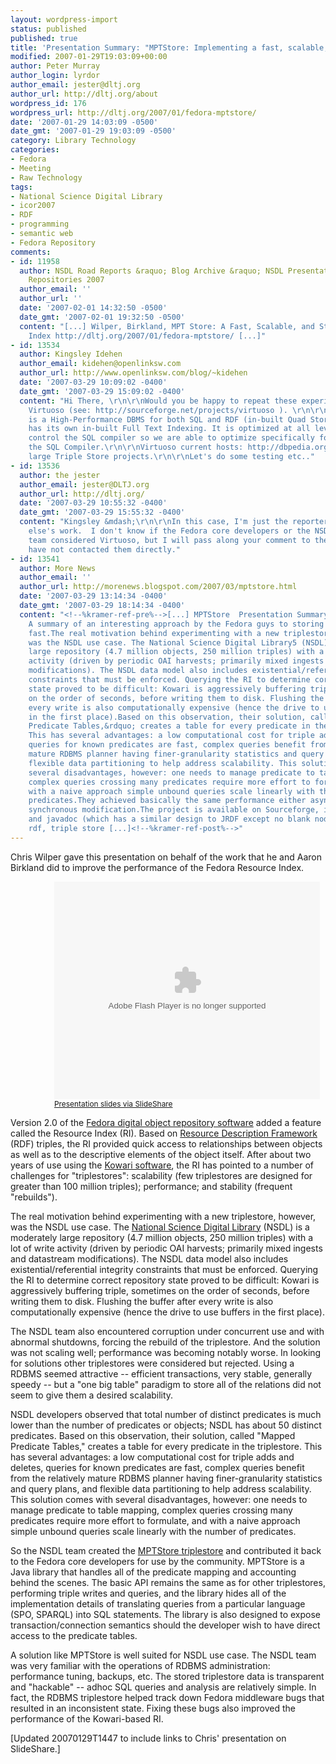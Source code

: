 ```yaml
---
layout: wordpress-import
status: published
published: true
title: 'Presentation Summary: "MPTStore: Implementing a fast, scalable, and stable RDBMS-backed triplestore for Fedora and the NSDL"'
modified: 2007-01-29T19:03:09+00:00
author: Peter Murray
author_login: lyrdor
author_email: jester@dltj.org
author_url: http://dltj.org/about
wordpress_id: 176
wordpress_url: http://dltj.org/2007/01/fedora-mptstore/
date: '2007-01-29 14:03:09 -0500'
date_gmt: '2007-01-29 19:03:09 -0500'
category: Library Technology
categories:
- Fedora
- Meeting
- Raw Technology
tags:
- National Science Digital Library
- icor2007
- RDF
- programming
- semantic web
- Fedora Repository
comments:
- id: 11958
  author: NSDL Road Reports &raquo; Blog Archive &raquo; NSDL Presentations at Open
    Repositories 2007
  author_email: ''
  author_url: ''
  date: '2007-02-01 14:32:50 -0500'
  date_gmt: '2007-02-01 19:32:50 -0500'
  content: "[...] Wilper, Birkland, MPT Store: A Fast, Scalable, and Stable Resource
    Index http://dltj.org/2007/01/fedora-mptstore/ [...]"
- id: 13534
  author: Kingsley Idehen
  author_email: kidehen@openlinksw.com
  author_url: http://www.openlinksw.com/blog/~kidehen
  date: '2007-03-29 10:09:02 -0400'
  date_gmt: '2007-03-29 15:09:02 -0400'
  content: "Hi There, \r\n\r\nWould you be happy to repeat these experiments using
    Virtuoso (see: http://sourceforge.net/projects/virtuoso ). \r\n\r\nNote: Virtuoso
    is a High-Performance DBMS for both SQL and RDF (in-built Quad Store). It also
    has its own in-built Full Text Indexing. It is optimized at all levels. We also
    control the SQL compiler so we are able to optimize specifically for SPARQL inside
    the SQL Compiler.\r\n\r\nVirtuoso current hosts: http://dbpedia.org amongst other
    large Triple Store projects.\r\n\r\nLet's do some testing etc.."
- id: 13536
  author: the jester
  author_email: jester@DLTJ.org
  author_url: http://dltj.org/
  date: '2007-03-29 10:55:32 -0400'
  date_gmt: '2007-03-29 15:55:32 -0400'
  content: "Kingsley &mdash;\r\n\r\nIn this case, I'm just the reporter of someone
    else's work.  I don't know if the Fedora core developers or the NSDL development
    team considered Virtuoso, but I will pass along your comment to them in case you
    have not contacted them directly."
- id: 13541
  author: More News
  author_email: ''
  author_url: http://morenews.blogspot.com/2007/03/mptstore.html
  date: '2007-03-29 13:14:34 -0400'
  date_gmt: '2007-03-29 18:14:34 -0400'
  content: "<!--%kramer-ref-pre%-->[...] MPTStore  Presentation Summary on MPTStore.
    A summary of an interesting approach by the Fedora guys to storing lots of triples,
    fast.The real motivation behind experimenting with a new triplestore, however,
    was the NSDL use case. The National Science Digital Library5 (NSDL) is a moderately
    large repository (4.7 million objects, 250 million triples) with a lot of write
    activity (driven by periodic OAI harvests; primarily mixed ingests and datastream
    modifications). The NSDL data model also includes existential/referential integrity
    constraints that must be enforced. Querying the RI to determine correct repository
    state proved to be difficult: Kowari is aggressively buffering triple, sometimes
    on the order of seconds, before writing them to disk. Flushing the buffer after
    every write is also computationally expensive (hence the drive to use buffers
    in the first place).Based on this observation, their solution, called &ldquo;Mapped
    Predicate Tables,&rdquo; creates a table for every predicate in the triplestore.
    This has several advantages: a low computational cost for triple adds and deletes,
    queries for known predicates are fast, complex queries benefit from the relatively
    mature RDBMS planner having finer-granularity statistics and query plans, and
    flexible data partitioning to help address scalability. This solution comes with
    several disadvantages, however: one needs to manage predicate to table mapping,
    complex queries crossing many predicates require more effort to formulate, and
    with a naive approach simple unbound queries scale linearly with the number of
    predicates.They achieved basically the same performance either asynchronous or
    synchronous modification.The project is available on Sourceforge, including slides
    and javadoc (which has a similar design to JRDF except no blank nodes).Labels:
    rdf, triple store [...]<!--%kramer-ref-post%-->"
---
```

<p>Chris Wilper gave this presentation on behalf of the work that he and Aaron Birkland did to improve the performance of the Fedora Resource Index.  </p>
<div style="margin-left: 5em;">
<object type="application/x-shockwave-flash" data="https://s3.amazonaws.com:443/slideshare/ssplayer.swf?id=20618&#038;doc=mptstore-a-fast-scalable-and-stable-resource-index-1484" width="425" height="348"><param name="movie" value="https://s3.amazonaws.com:443/slideshare/ssplayer.swf?id=20618&#038;doc=mptstore-a-fast-scalable-and-stable-resource-index-1484" /></object><br />
<span style="font-size: 85%"><a href="http://www.slideshare.net/cwilper/mptstore-a-fast-scalable-and-stable-resource-index" title="MPTStore: A Fast, Scalable, and Stable Resource Index &amp;raquo; Slideshare">Presentation slides via SlideShare</a></span>
</div>
<p>Version 2.0 of the <a href="http://www.fedora.info/" title="Fedora">Fedora digital object repository software</a> added a feature called the Resource Index (RI).  Based on <a href="http://www.w3.org/RDF/" title="http://www.w3.org/RDF/">Resource Description Framework</a> (RDF) triples, the RI provided quick access to relationships between objects as well as to the descriptive elements of the object itself.  After about two years of use using the <a href="http://www.kowari.org/" title="kowari">Kowari software</a>, the RI has pointed to a number of challenges for "triplestores":  scalability (few triplestores are designed for greater than 100 million triples); performance; and stability (frequent "rebuilds").</p>
<p>The real motivation behind experimenting with a new triplestore, however, was the NSDL use case.  The <a href="http://nsdl.org/" title="The National Science Digital Library">National Science Digital Library</a> (NSDL) is a moderately large repository (4.7 million objects, 250 million triples) with a lot of write activity (driven by periodic OAI harvests; primarily mixed ingests and datastream modifications).  The NSDL data model also includes existential/referential integrity constraints that must be enforced.  Querying the RI to determine correct repository state proved to be difficult:  Kowari is aggressively buffering triple, sometimes on the order of seconds, before writing them to disk.  Flushing the buffer after every write is also computationally expensive (hence the drive to use buffers in the first place).</p>
<p>The NSDL team also encountered corruption under concurrent use and with abnormal shutdowns, forcing the rebuild of the triplestore.  And the solution was not scaling well; performance was becoming notably worse.  In looking for solutions other triplestores were considered but rejected.  Using a RDBMS seemed attractive --  efficient transactions, very stable, generally speedy -- but a "one big table" paradigm to store all of the relations did not seem to give them a desired scalability.</p>
<p>NSDL developers observed that total number of distinct predicates is much lower than the number of predicates or objects;  NSDL has about 50 distinct predicates.  Based on this observation, their solution, called "Mapped Predicate Tables," creates a table for every predicate in the triplestore.  This has several advantages:  a low computational cost for triple adds and deletes, queries for known predicates are fast, complex queries benefit from the relatively mature RDBMS planner having finer-granularity statistics and query plans, and flexible data partitioning to help address scalability.  This solution comes with several disadvantages, however:  one needs to manage predicate to table mapping, complex queries crossing many predicates require more effort to formulate, and with a naive approach simple unbound queries scale linearly with the number of predicates.</p>
<p>So the NSDL team created the <a href="http://mptstore.sourceforge.net/" title="MPTStore 0.9.1 Documentation">MPTStore triplestore</a> and contributed it back to the Fedora core developers for use by the community.  MPTStore is a Java library that handles all of the predicate mapping and accounting behind the scenes.  The basic API remains the same as for other triplestores, performing triple writes and queries, and the library hides all of the implementation details of translating queries from a particular language (SPO, SPARQL) into SQL statements.  The library is also designed to expose transaction/connection semantics should the developer wish to have direct access to the predicate tables.</p>
<p>A solution like MPTStore is well suited for NSDL use case.  The NSDL team was very familiar with the operations of RDBMS administration: performance tuning, backups, etc.  The stored triplestore data is transparent and "hackable" -- adhoc SQL queries and analysis are relatively simple.  In fact, the RDBMS triplestore helped track down Fedora middleware bugs that resulted in an inconsistent state.  Fixing these bugs also improved the performance of the Kowari-based RI.</p>
<p>[Updated 20070129T1447 to include links to Chris' presentation on SlideShare.]</p>
